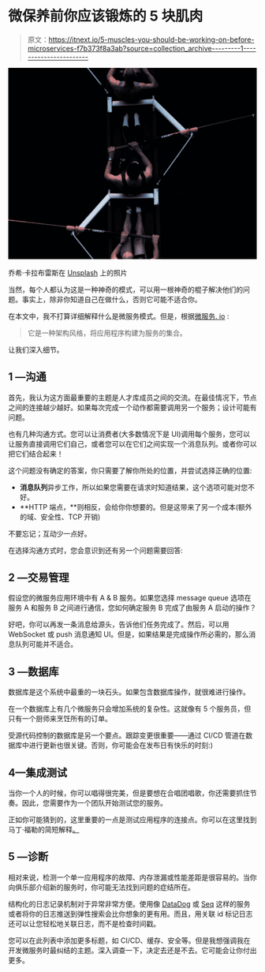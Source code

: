 # 微保养前你应该锻炼的 5 块肌肉

> 原文：<https://itnext.io/5-muscles-you-should-be-working-on-before-microservices-f7b373f8a3ab?source=collection_archive---------1----------------------->

![](img/9df03c1540f17953d81a93cabf13c832.png)

乔希·卡拉布雷斯在 [Unsplash](https://unsplash.com?utm_source=medium&utm_medium=referral) 上的照片

当然，每个人都认为这是一种神奇的模式，可以用一根神奇的棍子解决他们的问题。事实上，除非你知道自己在做什么，否则它可能不适合你。

在本文中，我不打算详细解释什么是微服务模式。但是，根据[微服务. io](https://microservices.io) :

> 它是一种架构风格，将应用程序构建为服务的集合。

让我们深入细节。

## 1 —沟通

首先，我认为这方面最重要的主题是人才库成员之间的交流。在最佳情况下，节点之间的连接越少越好。如果每次完成一个动作都需要调用另一个服务；设计可能有问题。

也有几种沟通方式。您可以让消费者(大多数情况下是 UI)调用每个服务，您可以让服务直接调用它们自己，或者您可以在它们之间实现一个消息队列。或者你可以把它们结合起来！

这个问题没有确定的答案，你只需要了解你所处的位置，并尝试选择正确的位置:

*   **消息队列**异步工作，所以如果您需要在请求时知道结果，这个选项可能对您不好。
*   **HTTP 端点，**则相反，会给你你想要的。但是这带来了另一个成本(额外的域、安全性、TCP 开销)

不要忘记；互动少一点好。

在选择沟通方式时，您会意识到还有另一个问题需要回答:

## 2 —交易管理

假设您的微服务应用环境中有 A & B 服务。如果您选择 message queue 选项在服务 A 和服务 B 之间进行通信，您如何确定服务 B 完成了由服务 A 启动的操作？

好吧，你可以再发一条消息给源头，告诉他们任务完成了。然后，可以用 WebSocket 或 push 消息通知 UI。但是，如果结果是完成操作所必需的，那么消息队列可能并不适合。

## 3 —数据库

数据库是这个系统中最重的一块石头。如果包含数据库操作，就很难进行操作。

在一个数据库上有几个微服务只会增加系统的复杂性。这就像有 5 个服务员，但只有一个厨师来烹饪所有的订单。

受源代码控制的数据库是另一个要点。跟踪变更很重要——通过 CI/CD 管道在数据库中进行更新也很关键。否则，你可能会在发布日有快乐的时刻:)

## 4—集成测试

当你一个人的时候，你可以唱得很完美，但是要想在合唱团唱歌，你还需要抓住节奏。因此，您需要作为一个团队开始测试您的服务。

正如你可能猜到的，这里重要的一点是测试应用程序的连接点。你可以在这里找到马丁·福勒的简短解释[。](https://martinfowler.com/articles/microservice-testing/#testing-progress-1)

## 5 —诊断

相对来说，检测一个单一应用程序的故障、内存泄漏或性能差距是很容易的。当你向俱乐部介绍新的服务时，你可能无法找到问题的症结所在。

结构化的日志记录机制对于异常非常方便。使用像 [DataDog](http://www.datadoghq.com) 或 [Seq](https://datalust.co/seq) 这样的服务或者将你的日志推送到弹性搜索会比你想象的更有用。而且，用关联 id 标记日志还可以让您轻松地关联日志，而不是检查时间戳。

您可以在此列表中添加更多标题，如 CI/CD、缓存、安全等。但是我想强调我在开发微服务时最纠结的主题。深入调查一下，决定去还是不去。它可能会让你付出更多。